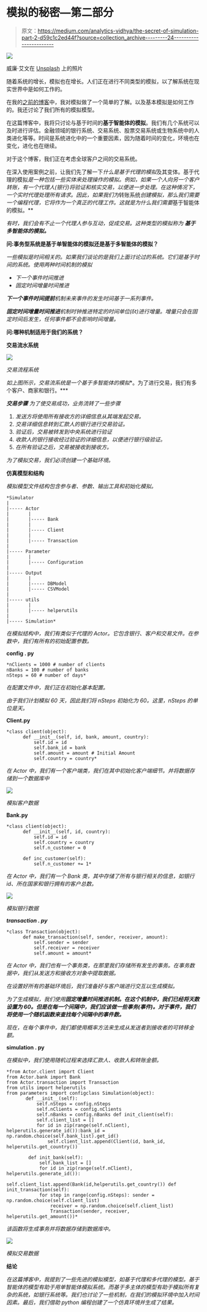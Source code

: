 # 模拟的秘密—第二部分

> 原文：<https://medium.com/analytics-vidhya/the-secret-of-simulation-part-2-d59c1c2ed44f?source=collection_archive---------24----------------------->

![](img/4cde5dc75ebed2b8d117b51ef944e999.png)

威廉·艾文在 [Unsplash](https://unsplash.com?utm_source=medium&utm_medium=referral) 上的照片

随着系统的增长，模拟也在增长。人们正在进行不同类型的模拟，以了解系统在现实世界中是如何工作的。

在我的[之前的博客](/@ritikjain51/secrets-of-simulation-2b314cd8c297)中，我对模拟做了一个简单的了解。以及基本模拟是如何工作的。我还讨论了我们所有的模拟模型。

在这篇博客中，我将只讨论与基于时间的**基于智能体的模拟**。我们有几个系统可以及时进行评估。金融领域的银行系统、交易系统、股票交易系统或生物系统中的人类进化等等。时间是系统进化中的一个重要因素，因为随着时间的变化，环境也在变化，进化也在继续。

对于这个博客，我们正在考虑全球客户之间的交易系统。

在深入使用案例之前，让我们先了解一下*什么是基于代理的模拟*及其变体。基于代理的模拟*是一种包括一些实体来处理操作的模拟。*例如*，如果一个人向另一个客户转账，有一个代理人(银行)将验证和核实交易，以便进一步处理。在这种情况下，一个实时代理处理所有请求。因此，如果我们为*转账系统*创建模拟，那么我们需要一个编程代理，它将作为一个真正的代理工作。这就是为什么我们需要*基于智能体的模拟。**

*有时，我们会有不止一个代理人参与互动，促成交易。这种类型的模拟称为 ***基于多智能体的模拟*。***

****问:事务型系统是基于单智能体的模拟还是基于多智能体的模拟？****

*一些模拟是时间相关的。如果我们谈论的是我们上面讨论过的系统。它们是基于时间的系统。使用两种时间机制的模拟*

*   *下一个事件时间推进*
*   *固定时间增量时间推进*

***下一个事件时间提前**机制未来事件的发生时间基于一系列事件。*

***固定时间增量时间推进**机制时钟推进特定的时间单位(δt)进行增量。增量只会在固定时间后发生，任何事件都不会影响时间增量。*

****问:哪种机制适用于我们的系统？****

****交易流水系统****

*![](img/7c6d9cbc87c5ec2a8f2ad3d1c14ea795.png)*

*交易流程系统*

*如上图所示，交易流系统是一个基于多智能体的模拟**。为了进行交易，我们有多个客户、商家和银行。***

***交易步骤**
为了使交易成功，业务流转了一些步骤*

1.  *发送方将使用所有接收方的详细信息从其端发起交易。*
2.  *交易详细信息转到汇款人的银行进行交易验证。*
3.  *验证后，交易被转发到中央系统进行验证*
4.  *收款人的银行接收经过验证的详细信息，以便进行银行级验证。*
5.  *在所有验证之后，交易被接收到接收方。*

*为了模拟交易，我们必须创建一个基础环境。*

****仿真模型和结构****

*模拟模型文件结构包含参与者、参数、输出工具和初始化模拟。*

```
*Simulator
|
|----- Actor
|       |
|       |----- Bank
|       |
|       |----- Client
|       |
|       |----- Transaction
|        
|----- Parameter
|       |
|       |----- Configuration
|
|----- Output
|       |
|       |----- DBModel
|       |----- CSVModel
|
|----- utils
|       |
|       |----- helperutils
|
|----- Simulation*
```

*在模拟结构中，我们有类似于代理的 Actor。它包含银行、客户和交易文件。在参数中，我们有所有的初始配置参数。*

****config . py****

```
*nClients = 1000 # number of clients
nBanks = 100 # number of banks
nSteps = 60 # number of days*
```

*在配置文件中，我们正在初始化基本配置。*

*由于我们计划模拟 60 天，因此我们将 nSteps 初始化为 60。这里，nSteps 的单位是天。*

****Client.py****

```
*class client(object):
      def __init__(self, id, bank, amount, country):
          self.id = id
          self.bank_id = bank
          self.amount = amount # Initial Amount
          self.country = country* 
```

*在 Actor 中，我们有一个客户端类，我们在其中初始化客户端细节。并将数据存储到一个数据库中*

*![](img/809ac9dd9189b52d2173160db2e581e5.png)*

*模拟客户数据*

****Bank.py****

```
*class client(object):
      def __init__(self, id, country):
          self.id = id
          self.country = country
          self.n_customer = 0

      def inc_customer(self):
          self.n_customer += 1*
```

*在 Actor 中，我们有一个 Bank 类，其中存储了所有与银行相关的信息，如银行 id、所在国家和银行拥有的客户总数。*

*![](img/92ec9c812ebf98e9c2f1e4c2ac8e1553.png)*

*模拟银行数据*

***transaction . py***

```
*class Transaction(object):
      def make_transaction(self, sender, receiver, amount):
          self.sender = sender
          self.receiver = receiver
          self.amount = amount*
```

*在 Actor 中，我们也有一个事务类，在那里我们存储所有发生的事务。在事务数据中，我们从发送方和接收方对象中提取数据。*

*在设置好所有的基础环境后，我们准备好与客户端进行交互以生成模拟。*

*为了生成模拟，我们使用**固定增量时间推进机制。在这个机制中，我们已经将天数设置为 60。但是在每一个间隔中，我们应该做一些事务(事件)。对于事件，我们将使用一个随机函数来查找每个间隔中的事件数。***

*现在，在每个事件中，我们都使用概率方法来生成从发送者到接收者的可转移金额。*

****simulation . py****

*在模拟中，我们使用随机过程来选择汇款人、收款人和转账金额。*

```
*from Actor.client import Client
from Actor.bank import Bank
from Actor.transaction import Transaction
from utils import helperutils
from parameters import configclass Simulation(object): 
       def __init__(self):
           self.nSteps = config.nSteps
           self.nClients = config.nClients
           self.nBanks = config.nBanks def init_client(self):
           self.client_list = []
           for id in zip(range(self.nClient), helperutils.generate_id()):bank_id = np.random.choice(self.bank_list).get_id()
               self.client_list.append(Client(id, bank_id, helperutils.get_country())

        def init_bank(self):
            self.bank_list = []
            for id in zip(range(self.nClient), helperutils.generate_id()):
             self.client_list.append(Bank(id,helperutils.get_country()) def init_transaction(self):
            for step in range(config.nSteps): sender = np.random.choice(self.client_list)
                receiver = np.random.choice(self.client_list)
                Transaction(sender, receiver, helperutils.get_amount())*
```

*该函数将生成事务并将数据存储到数据库中。*

*![](img/55f1b0a137ad0d391a025530f4b71b24.png)*

*模拟交易数据*

****结论****

*在这篇博客中，我提到了一些先进的模拟模型，如基于代理和多代理的模型。基于智能体的模型有助于用单智能体模拟系统。而基于多主体的模型有助于模拟所有复杂的系统，如银行系统等。我们也讨论了一些机制，在我们的模拟环境中加入时间因素。最后，我们借助 python 编程创建了一个仿真环境并生成了结果。*
